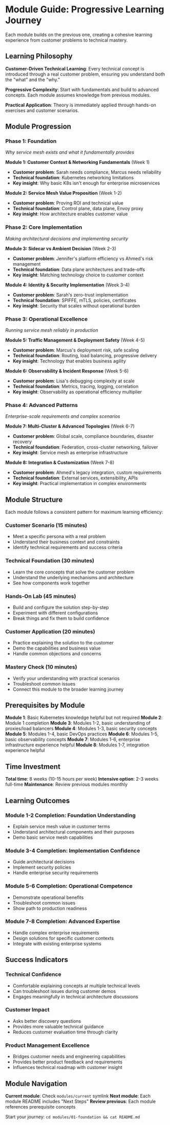 # Module Guide: Progressive Learning Journey
Each module builds on the previous one, creating a cohesive learning experience from customer problems to technical mastery.

## Learning Philosophy

**Customer-Driven Technical Learning**: Every technical concept is introduced through a real customer problem, ensuring you understand both the "what" and the "why."

**Progressive Complexity**: Start with fundamentals and build to advanced concepts. Each module assumes knowledge from previous modules.

**Practical Application**: Theory is immediately applied through hands-on exercises and customer scenarios.

## Module Progression

### **Phase 1: Foundation** 
*Why service mesh exists and what it fundamentally provides*

**Module 1: Customer Context & Networking Fundamentals** (Week 1)
- **Customer problem**: Sarah needs compliance, Marcus needs reliability
- **Technical foundation**: Kubernetes networking limitations
- **Key insight**: Why basic K8s isn't enough for enterprise microservices

**Module 2: Service Mesh Value Proposition** (Week 1-2)
- **Customer problem**: Proving ROI and technical value
- **Technical foundation**: Control plane, data plane, Envoy proxy
- **Key insight**: How architecture enables customer value

### **Phase 2: Core Implementation**
*Making architectural decisions and implementing security*

**Module 3: Sidecar vs Ambient Decision** (Week 2-3)
- **Customer problem**: Jennifer's platform efficiency vs Ahmed's risk management
- **Technical foundation**: Data plane architectures and trade-offs
- **Key insight**: Matching technology choice to customer context

**Module 4: Identity & Security Implementation** (Week 3-4)
- **Customer problem**: Sarah's zero-trust implementation
- **Technical foundation**: SPIFFE, mTLS, policies, certificates
- **Key insight**: Security that scales without operational burden

### **Phase 3: Operational Excellence**
*Running service mesh reliably in production*

**Module 5: Traffic Management & Deployment Safety** (Week 4-5)
- **Customer problem**: Marcus's deployment risk, safe scaling
- **Technical foundation**: Routing, load balancing, progressive delivery
- **Key insight**: Technology that enables business agility

**Module 6: Observability & Incident Response** (Week 5-6)
- **Customer problem**: Lisa's debugging complexity at scale
- **Technical foundation**: Metrics, tracing, logging, correlation
- **Key insight**: Observability as operational efficiency multiplier

### **Phase 4: Advanced Patterns**
*Enterprise-scale requirements and complex scenarios*

**Module 7: Multi-Cluster & Advanced Topologies** (Week 6-7)
- **Customer problem**: Global scale, compliance boundaries, disaster recovery
- **Technical foundation**: Federation, cross-cluster networking, failover
- **Key insight**: Service mesh as enterprise infrastructure

**Module 8: Integration & Customization** (Week 7-8)
- **Customer problem**: Ahmed's legacy integration, custom requirements
- **Technical foundation**: External services, extensibility, APIs
- **Key insight**: Practical implementation in complex environments

## Module Structure

Each module follows a consistent pattern for maximum learning efficiency:

### **Customer Scenario** (15 minutes)
- Meet a specific persona with a real problem
- Understand their business context and constraints
- Identify technical requirements and success criteria

### **Technical Foundation** (30 minutes)
- Learn the core concepts that solve the customer problem
- Understand the underlying mechanisms and architecture
- See how components work together

### **Hands-On Lab** (45 minutes)
- Build and configure the solution step-by-step
- Experiment with different configurations
- Break things and fix them to build confidence

### **Customer Application** (20 minutes)
- Practice explaining the solution to the customer
- Demo the capabilities and business value
- Handle common objections and concerns

### **Mastery Check** (10 minutes)
- Verify your understanding with practical scenarios
- Troubleshoot common issues
- Connect this module to the broader learning journey

## Prerequisites by Module

**Module 1**: Basic Kubernetes knowledge helpful but not required
**Module 2**: Module 1 completion
**Module 3**: Modules 1-2, basic understanding of proxies/load balancers
**Module 4**: Modules 1-3, basic security concepts
**Module 5**: Modules 1-4, basic DevOps practices
**Module 6**: Modules 1-5, basic observability concepts
**Module 7**: Modules 1-6, enterprise infrastructure experience helpful
**Module 8**: Modules 1-7, integration experience helpful

## Time Investment

**Total time**: 8 weeks (10-15 hours per week)
**Intensive option**: 2-3 weeks full-time
**Maintenance**: Review previous modules monthly

## Learning Outcomes

### **Module 1-2 Completion**: Foundation Understanding
- Explain service mesh value in customer terms
- Understand architectural components and their purposes
- Demo basic service mesh capabilities

### **Module 3-4 Completion**: Implementation Confidence  
- Guide architectural decisions
- Implement security policies
- Handle enterprise security requirements

### **Module 5-6 Completion**: Operational Competence
- Demonstrate operational benefits
- Troubleshoot common issues
- Show path to production readiness

### **Module 7-8 Completion**: Advanced Expertise
- Handle complex enterprise requirements
- Design solutions for specific customer contexts
- Integrate with existing enterprise systems

## Success Indicators

### **Technical Confidence**
- Comfortable explaining concepts at multiple technical levels
- Can troubleshoot issues during customer demos
- Engages meaningfully in technical architecture discussions

### **Customer Impact**
- Asks better discovery questions
- Provides more valuable technical guidance
- Reduces customer evaluation time through clarity

### **Product Management Excellence**
- Bridges customer needs and engineering capabilities
- Provides better product feedback and requirements
- Influences technical roadmap with customer insight

## Module Navigation

**Current module**: Check `modules/current` symlink
**Next module**: Each module README includes "Next Steps"
**Review previous**: Each module references prerequisite concepts

Start your journey: `cd modules/01-foundation && cat README.md`
